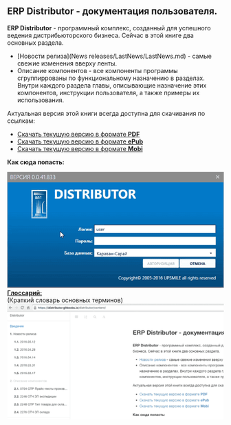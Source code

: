 ## ERP Distributor - документация пользователя.

**ERP Distributor** - программный комплекс, созданный для успешного ведения дистрибьюторского бизнеса. Сейчас в этой книге два основных раздела.
- [Новости релиза](News releases/LastNews/LastNews.md) - самые свежие изменения вверху ленты.
- Описание компонентов - все компоненты программы сгруппиррованы по функциональному
назначению в разделах. Внутри каждого раздела главы, описывающие  назначение этих компонентов, инструкции пользователя, а также примеры их использования.

Актуальная версия этой книги всегда доступна для скачивания по ссылкам:


* [Скачать текущую версию в  формате **PDF**](https://www.gitbook.com/download/pdf/book/idistributor/distributor)
* [Скачать текущую версию в формате **ePub**](https://www.gitbook.com/download/epub/book/idistributor/distributor)
* [Скачать текущую версию в формате **Mobi**](https://www.gitbook.com/download/mobi/book/idistributor/distributor)

**Как сюда попасть:**

![](media/clickme.gif)  
[**Глоссарий:**](https://idistributor.gitbooks.io/distributor/content/GLOSSARY.html)  
(Краткий словарь основных терминов)
![](media/glosss.gif)
